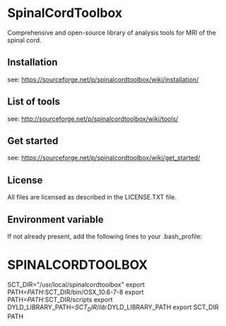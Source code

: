 SpinalCordToolbox
=================

Comprehensive and open-source library of analysis tools for MRI of the spinal cord.


Installation
-------------------
see: https://sourceforge.net/p/spinalcordtoolbox/wiki/installation/


List of tools
-------------------
see: http://sourceforge.net/p/spinalcordtoolbox/wiki/tools/


Get started
-------------------
see: https://sourceforge.net/p/spinalcordtoolbox/wiki/get_started/


License
-------------------
All files are licensed as described in the LICENSE.TXT file.


Environment variable
-------------------
If not already present, add the following lines to your .bash_profile:

# SPINALCORDTOOLBOX
SCT_DIR="/usr/local/spinalcordtoolbox"
export PATH=${PATH}:$SCT_DIR/bin/OSX_10.6-7-8
export PATH=${PATH}:$SCT_DIR/scripts
export DYLD_LIBRARY_PATH=${SCT_DIR}/lib:$DYLD_LIBRARY_PATH
export SCT_DIR PATH


